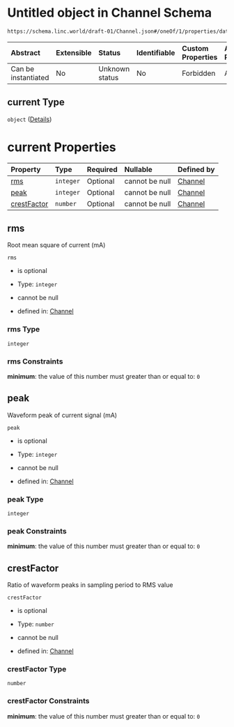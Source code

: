 # Untitled object in Channel Schema

```txt
https://schema.linc.world/draft-01/Channel.json#/oneOf/1/properties/data/properties/current
```



| Abstract            | Extensible | Status         | Identifiable | Custom Properties | Additional Properties | Access Restrictions | Defined In                                           |
| :------------------ | :--------- | :------------- | :----------- | :---------------- | :-------------------- | :------------------ | :--------------------------------------------------- |
| Can be instantiated | No         | Unknown status | No           | Forbidden         | Allowed               | none                | [Channel.json*](Channel.json "open original schema") |

## current Type

`object` ([Details](channel-oneof-channel-with-rogowski-coil-properties-data-properties-current.md))

# current Properties

| Property                    | Type      | Required | Nullable       | Defined by                                                                                                                                                                                                                            |
| :-------------------------- | :-------- | :------- | :------------- | :------------------------------------------------------------------------------------------------------------------------------------------------------------------------------------------------------------------------------------ |
| [rms](#rms)                 | `integer` | Optional | cannot be null | [Channel](channel-oneof-channel-with-rogowski-coil-properties-data-properties-current-properties-rms.md "https://schema.linc.world/draft-01/Channel.json#/oneOf/1/properties/data/properties/current/properties/rms")                 |
| [peak](#peak)               | `integer` | Optional | cannot be null | [Channel](channel-oneof-channel-with-rogowski-coil-properties-data-properties-current-properties-peak.md "https://schema.linc.world/draft-01/Channel.json#/oneOf/1/properties/data/properties/current/properties/peak")               |
| [crestFactor](#crestfactor) | `number`  | Optional | cannot be null | [Channel](channel-oneof-channel-with-rogowski-coil-properties-data-properties-current-properties-crestfactor.md "https://schema.linc.world/draft-01/Channel.json#/oneOf/1/properties/data/properties/current/properties/crestFactor") |

## rms

Root mean square of current (mA)

`rms`

*   is optional

*   Type: `integer`

*   cannot be null

*   defined in: [Channel](channel-oneof-channel-with-rogowski-coil-properties-data-properties-current-properties-rms.md "https://schema.linc.world/draft-01/Channel.json#/oneOf/1/properties/data/properties/current/properties/rms")

### rms Type

`integer`

### rms Constraints

**minimum**: the value of this number must greater than or equal to: `0`

## peak

Waveform peak of current signal (mA)

`peak`

*   is optional

*   Type: `integer`

*   cannot be null

*   defined in: [Channel](channel-oneof-channel-with-rogowski-coil-properties-data-properties-current-properties-peak.md "https://schema.linc.world/draft-01/Channel.json#/oneOf/1/properties/data/properties/current/properties/peak")

### peak Type

`integer`

### peak Constraints

**minimum**: the value of this number must greater than or equal to: `0`

## crestFactor

Ratio of waveform peaks in sampling period to RMS value

`crestFactor`

*   is optional

*   Type: `number`

*   cannot be null

*   defined in: [Channel](channel-oneof-channel-with-rogowski-coil-properties-data-properties-current-properties-crestfactor.md "https://schema.linc.world/draft-01/Channel.json#/oneOf/1/properties/data/properties/current/properties/crestFactor")

### crestFactor Type

`number`

### crestFactor Constraints

**minimum**: the value of this number must greater than or equal to: `0`
